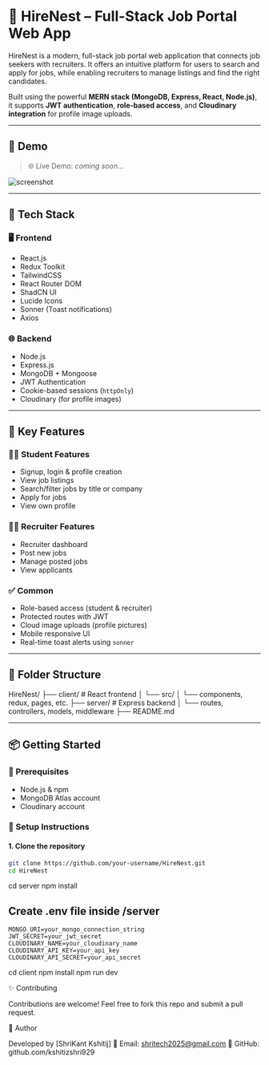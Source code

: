 # 🚀 HireNest – Full-Stack Job Portal Web App

HireNest is a modern, full-stack job portal web application that connects job seekers with recruiters. It offers an intuitive platform for users to search and apply for jobs, while enabling recruiters to manage listings and find the right candidates.

Built using the powerful **MERN stack (MongoDB, Express, React, Node.js)**, it supports **JWT authentication**, **role-based access**, and **Cloudinary integration** for profile image uploads.

---

## 📸 Demo

> 🌐 Live Demo: _coming soon..._

![screenshot](https://via.placeholder.com/1200x600?text=HireNest+App+Preview)

---

## 🔧 Tech Stack

### 🖥️ Frontend

- React.js
- Redux Toolkit
- TailwindCSS
- React Router DOM
- ShadCN UI
- Lucide Icons
- Sonner (Toast notifications)
- Axios

### 🌐 Backend

- Node.js
- Express.js
- MongoDB + Mongoose
- JWT Authentication
- Cookie-based sessions (`httpOnly`)
- Cloudinary (for profile images)

---

## 🔐 Key Features

### 👨‍🎓 Student Features
- Signup, login & profile creation
- View job listings
- Search/filter jobs by title or company
- Apply for jobs
- View own profile

### 🧑‍💼 Recruiter Features
- Recruiter dashboard
- Post new jobs
- Manage posted jobs
- View applicants

### ✅ Common
- Role-based access (student & recruiter)
- Protected routes with JWT
- Cloud image uploads (profile pictures)
- Mobile responsive UI
- Real-time toast alerts using `sonner`

---

## 📁 Folder Structure

HireNest/ ├── client/ # React frontend │ └── src/ │ └── components, redux, pages, etc. ├── server/ # Express backend │ └── routes, controllers, models, middleware ├── README.md



---

## 📦 Getting Started

### 🔌 Prerequisites

- Node.js & npm
- MongoDB Atlas account
- Cloudinary account

### 🚀 Setup Instructions

#### 1. Clone the repository

```bash
git clone https://github.com/your-username/HireNest.git
cd HireNest
```

cd server
npm install
## Create .env file inside /server

```PORT=8000
MONGO_URI=your_mongo_connection_string
JWT_SECRET=your_jwt_secret
CLOUDINARY_NAME=your_cloudinary_name
CLOUDINARY_API_KEY=your_api_key
CLOUDINARY_API_SECRET=your_api_secret
```
cd client
npm install
npm run dev


✨ Contributing

Contributions are welcome!
Feel free to fork this repo and submit a pull request.

💼 Author

Developed by [ShriKant Kshitij]
📧 Email: shritech2025@gmail.com
🔗 GitHub: github.com/kshitizshri929


